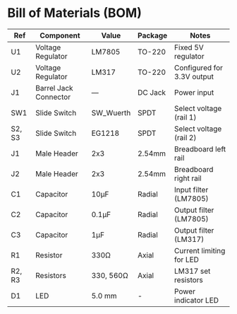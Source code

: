 # Bill of Materials (BOM)

| Ref | Component            | Value   | Package  | Notes                         |
|-----|----------------------|---------|----------|-------------------------------|
| U1  | Voltage Regulator    | LM7805  | TO-220   | Fixed 5V regulator            |
| U2  | Voltage Regulator    | LM317   | TO-220   | Configured for 3.3V output    |
| J1  | Barrel Jack Connector| —       | DC Jack  | Power input                   |
| SW1 | Slide Switch         | SW_Wuerth       | SPDT     | Select voltage (rail 1)       |
| S2, S3 | Slide Switch         | EG1218       | SPDT     | Select voltage (rail 2)       |
| J1  | Male Header          | 2x3     | 2.54mm   | Breadboard left rail          |
| J2  | Male Header          | 2x3     | 2.54mm   | Breadboard right rail         |
| C1  | Capacitor            | 10µF  | Radial   | Input filter (LM7805)         |
| C2  | Capacitor            | 0.1µF   | Radial   | Output filter (LM7805)        |
| C3  | Capacitor            | 1µF   | Radial   | Output filter (LM317)         |
| R1  | Resistor             | 330Ω       | Axial    | Current limiting for LED           |
| R2, R3  | Resistors             | 330, 560Ω       | Axial    | LM317 set resistors            |
| D1  | LED | 5.0 mm | - | Power indicator LED |


